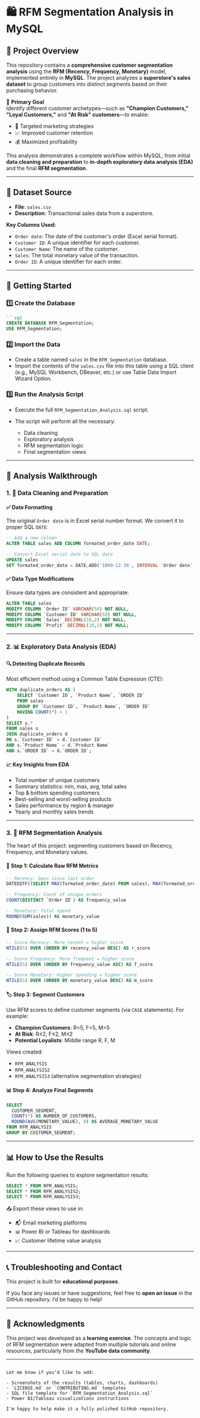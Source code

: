 # 🛍️ RFM Segmentation Analysis in MySQL

## 📖 Project Overview

This repository contains a **comprehensive customer segmentation analysis** using the **RFM (Recency, Frequency, Monetary)** model, implemented entirely in **MySQL**. The project analyzes a **superstore's sales dataset** to group customers into distinct segments based on their purchasing behavior.

🎯 **Primary Goal**  
Identify different customer archetypes—such as **"Champion Customers," "Loyal Customers,"** and **"At Risk" customers**—to enable:

- 🎯 Targeted marketing strategies  
- 📈 Improved customer retention  
- 💰 Maximized profitability

This analysis demonstrates a complete workflow within MySQL, from initial **data cleaning and preparation** to **in-depth exploratory data analysis (EDA)** and the final **RFM segmentation**.

---

## 💾 Dataset Source

- **File**: `sales.csv`
- **Description**: Transactional sales data from a superstore.

**Key Columns Used:**
- `Order date`: The date of the customer's order (Excel serial format).
- `Customer ID`: A unique identifier for each customer.
- `Customer Name`: The name of the customer.
- `Sales`: The total monetary value of the transaction.
- `Order ID`: A unique identifier for each order.

---

## 🚀 Getting Started

### 1️⃣ Create the Database

````markdown
```sql
CREATE DATABASE RFM_Segmentation;
USE RFM_Segmentation;
````

### 2️⃣ Import the Data

* Create a table named `sales` in the `RFM_Segmentation` database.
* Import the contents of the `sales.csv` file into this table using a SQL client (e.g., MySQL Workbench, DBeaver, etc.) or use Table Data Import Wizard Option.

### 3️⃣ Run the Analysis Script

* Execute the full `RFM_Segmentation_Analysis.sql` script.
* The script will perform all the necessary:

  * Data cleaning
  * Exploratory analysis
  * RFM segmentation logic
  * Final segmentation views

---

## 🔬 Analysis Walkthrough

### 1. 🧹 Data Cleaning and Preparation

#### ✅ Date Formatting

The original `Order date` is in Excel serial number format. We convert it to proper SQL `DATE`:

```sql
-- Add a new column
ALTER TABLE sales ADD COLUMN formated_order_date DATE;

-- Convert Excel serial date to SQL date
UPDATE sales 
SET formated_order_date = DATE_ADD('1899-12-30', INTERVAL `Order date` DAY);
```

#### ✅ Data Type Modifications

Ensure data types are consistent and appropriate:

```sql
ALTER TABLE sales 
MODIFY COLUMN `Order ID` VARCHAR(50) NOT NULL,
MODIFY COLUMN `Customer ID` VARCHAR(50) NOT NULL,
MODIFY COLUMN `Sales` DECIMAL(10,2) NOT NULL,
MODIFY COLUMN `Profit` DECIMAL(10,2) NOT NULL;
```

---

### 2. 📊 Exploratory Data Analysis (EDA)

#### 🔍 Detecting Duplicate Records

Most efficient method using a Common Table Expression (CTE):

```sql
WITH duplicate_orders AS (
    SELECT `Customer ID`, `Product Name`, `ORDER ID`
    FROM sales
    GROUP BY `Customer ID`, `Product Name`, `ORDER ID`
    HAVING COUNT(*) > 1
)
SELECT s.* 
FROM sales s 
JOIN duplicate_orders d 
ON s.`Customer ID` = d.`Customer ID`
AND s.`Product Name` = d.`Product Name`
AND s.`ORDER ID` = d.`ORDER ID`;
```

#### 📈 Key Insights from EDA

* Total number of unique customers
* Summary statistics: min, max, avg, total sales
* Top & bottom spending customers
* Best-selling and worst-selling products
* Sales performance by region & manager
* Yearly and monthly sales trends

---

### 3. 🧠 RFM Segmentation Analysis

The heart of this project: segmenting customers based on Recency, Frequency, and Monetary values.

#### 🔢 Step 1: Calculate Raw RFM Metrics

```sql
-- Recency: Days since last order
DATEDIFF((SELECT MAX(formated_order_date) FROM sales), MAX(formated_order_date)) AS recency_value

-- Frequency: Count of unique orders
COUNT(DISTINCT `Order ID`) AS frequency_value

-- Monetary: Total spend
ROUND(SUM(sales)) AS monetary_value
```

#### 🧮 Step 2: Assign RFM Scores (1 to 5)

```sql
-- Score Recency: More recent = higher score
NTILE(5) OVER (ORDER BY recency_value DESC) AS r_score

-- Score Frequency: More frequent = higher score
NTILE(5) OVER (ORDER BY frequency_value ASC) AS f_score

-- Score Monetary: Higher spending = higher score
NTILE(5) OVER (ORDER BY monetary_value DESC) AS m_score
```

#### 🏷️ Step 3: Segment Customers

Use RFM scores to define customer segments (via `CASE` statements). For example:

* **Champion Customers**: R=5, F=5, M=5
* **At Risk**: R≤2, F≤2, M≤2
* **Potential Loyalists**: Middle range R, F, M

Views created:

* `RFM_ANALYSIS`
* `RFM_ANALYSIS2`
* `RFM_ANALYSIS3` (alternative segmentation strategies)

#### 📊 Step 4: Analyze Final Segments

```sql
SELECT 
  CUSTOMER_SEGMENT,
  COUNT(*) AS NUMBER_OF_CUSTOMERS,
  ROUND(AVG(MONETARY_VALUE), 0) AS AVERAGE_MONETARY_VALUE
FROM RFM_ANALYSIS
GROUP BY CUSTOMER_SEGMENT;
```

---

## 📊 How to Use the Results

Run the following queries to explore segmentation results:

```sql
SELECT * FROM RFM_ANALYSIS;
SELECT * FROM RFM_ANALYSIS2;
SELECT * FROM RFM_ANALYSIS3;
```

📤 Export these views to use in:

* 📬 Email marketing platforms
* 📊 Power BI or Tableau for dashboards
* 📈 Customer lifetime value analysis

---

## 📞 Troubleshooting and Contact

This project is built for **educational purposes**.

If you face any issues or have suggestions, feel free to **open an issue** in the GitHub repository. I’d be happy to help!

---

## 🙏 Acknowledgments

This project was developed as a **learning exercise**.
The concepts and logic of RFM segmentation were adapted from multiple tutorials and online resources, particularly from the **YouTube data community**.

---

```

Let me know if you’d like to add:

- Screenshots of the results (tables, charts, dashboards)
- `LICENSE.md` or `CONTRIBUTING.md` templates
- SQL file template for `RFM_Segmentation_Analysis.sql`
- Power BI/Tableau visualizations instructions

I'm happy to help make it a fully polished GitHub repository.
```

